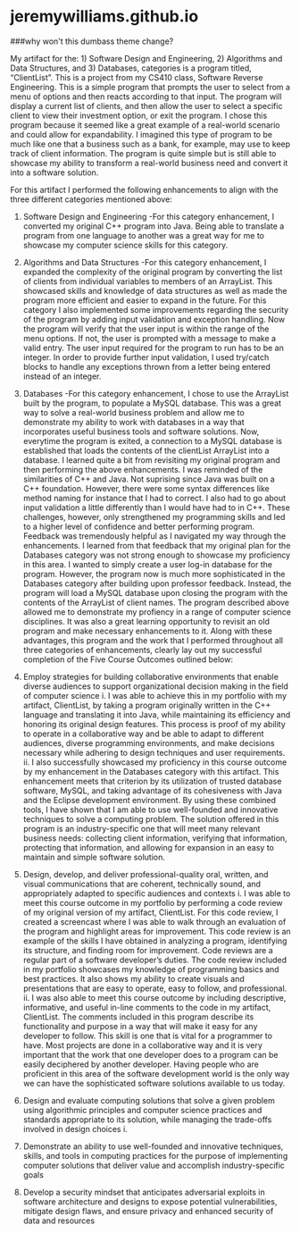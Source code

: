 # jeremywilliams.github.io
###why won't this dumbass theme change?

My artifact for the: 1) Software Design and Engineering, 2) Algorithms and Data Structures, and 3) Databases, categories is a program titled, “ClientList”. This is a project from my CS410 class, Software Reverse Engineering. This is a simple program that prompts the user to select from a menu of options and then reacts according to that input. The program will display a current list of clients, and then allow the user to select a specific client to view their investment option, or exit the program. I chose this program because it seemed like a great example of a real-world scenario and could allow for expandability. I imagined this type of program to be much like one that a business such as a bank, for example, may use to keep track of client information. The program is quite simple but is still able to showcase my ability to transform a real-world business need and convert it into a software solution.

For this artifact I performed the following enhancements to align with the three different categories mentioned above:
1)	Software Design and Engineering
-For this category enhancement, I converted my original C++ program into Java. Being able to translate a program from one language to another was a great way for me to showcase my computer science skills for this category.
2) Algorithms and Data Structures
-For this category enhancement, I expanded the complexity of the original program by converting the list of clients from individual variables to members of an ArrayList. This showcased skills and knowledge of data structures as well as made the program more efficient and easier to expand in the future. For this category I also implemented some improvements regarding the security of the program by adding input validation and exception handling. Now the program will verify that the user input is within the range of the menu options. If not, the user is prompted with a message to make a valid entry. The user input required for the program to run has to be an integer. In order to provide further input validation, I used try/catch blocks to handle any exceptions thrown from a letter being entered instead of an integer. 
3) Databases
-For this category enhancement, I chose to use the ArrayList built by the program, to            populate a MySQL database. This was a great way to solve a real-world business problem and allow me to demonstrate my ability to work with databases in a way that incorporates useful business tools and software solutions. Now, everytime the program is exited, a connection to a MySQL database is established that loads the contents of the clientList ArrayList into a database. 
	I learned quite a bit from revisiting my original program and then performing the above enhancements. I was reminded of the similarities of C++ and Java. Not suprising since Java was built on a C++ foundation. However, there were some syntax differences like method naming for instance that I had to correct. I also had to go about input validation a little differently than I would have had to in C++. These challenges, however, only strengthened my programming skills and led to a higher level of confidence and better performing program. Feedback was tremendously helpful as I navigated my way through the enhancements. I learned from that feedback that my original plan for the Databases category was not strong enough to showcase my proficiency in this area. I wanted to simply create a user log-in database for the program. However, the program now is much more sophisticated in the Databases category after building upon professor feedback. Instead, the program will load a MySQL database upon closing the program with the contents of the ArrayList of client names. 
	The program described above allowed me to demonstrate my profiency in a range of computer science disciplines. It was also a great learning opportunity to revisit an old program and make necessary enhancements to it. Along with these advantages, this program and the work that I performed throughout all three categories of enhancements, clearly lay out my successful completion of the Five Course Outcomes outlined below:

1)	Employ strategies for building collaborative environments that enable diverse audiences to support organizational decision making in the field of computer science
i.	I was able to achieve this in my portfolio with my artifact, ClientList, by taking a program originally written in the C++ language and translating it into Java, while maintaining its efficiency and honoring its original design features. This process is proof of my ability to operate in a collaborative way and be able to adapt to different audiences, diverse programming environments, and make decisions necessary while adhering to design techniques and user requirements. 
ii.	I also successfully showcased my proficiency in this course outcome by my enhancement in the Databases category with this artifact. This enhancement meets that criterion by its utilization of trusted database software, MySQL, and taking advantage of its cohesiveness with Java and the Eclipse development environment. By using these combined tools, I have shown that I am able to use well-founded and innovative techniques to solve a computing problem. The solution offered in this program is an industry-specific one that will meet many relevant business needs: collecting client information, verifying that information, protecting that information, and allowing for expansion in an easy to maintain and simple software solution.
2)	Design, develop, and deliver professional-quality oral, written, and visual communications that are coherent, technically sound, and appropriately adapted to specific audiences and contexts
i.	I was able to meet this course outcome in my portfolio by performing a code review of my original version of my artifact, ClientList. For this code review, I created a screencast where I was able to walk through an evaluation of the program and highlight areas for improvement. This code review is an example of the skills I have obtained in analyzing a program, identifying its structure, and finding room for improvement. Code reviews are a regular part of a software developer’s duties. The code review included in my portfolio showcases my knowledge of programming basics and best practices. It also shows my ability to create visuals and presentations that are easy to operate, easy to follow, and professional. 
ii.	I was also able to meet this course outcome by including descriptive, informative, and useful in-line comments to the code in my artifact, ClientList. The comments included in this program describe its functionality and purpose in a way that will make it easy for any developer to follow. This skill is one that is vital for a programmer to have. Most projects are done in a collaborative way and it is very important that the work that one developer does to a program can be easily deciphered by another developer. Having people who are proficient in this area of the software development world is the only way we can have the sophisticated software solutions available to us today.
3)	Design and evaluate computing solutions that solve a given problem using algorithmic principles and computer science practices and standards appropriate to its solution, while managing the trade-offs involved in design choices
i.	
4)	Demonstrate an ability to use well-founded and innovative techniques, skills, and tools in computing practices for the purpose of implementing computer solutions that deliver value and accomplish industry-specific goals
5)	Develop a security mindset that anticipates adversarial exploits in software architecture and designs to expose potential vulnerabilities, mitigate design flaws, and ensure privacy and enhanced security of data and resources

